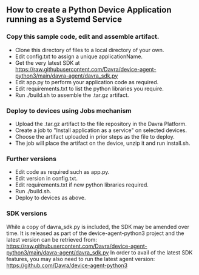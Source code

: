 ## How to create a Python Device Application running as a Systemd Service


### Copy this sample code, edit and assemble artifact.
- Clone this directory of files to a local directory of your own.
- Edit config.txt to assign a unique applicationName.
- Get the very latest SDK at https://raw.githubusercontent.com/Davra/device-agent-python3/main/davra-agent/davra_sdk.py
- Edit app.py to perform your application code as required.
- Edit requirements.txt to list the python libraries you require.
- Run ./build.sh to assemble the .tar.gz artifact.

### Deploy to devices using Jobs mechanism
- Upload the .tar.gz artifact to the file repository in the Davra Platform.
- Create a job to "Install application as a service" on selected devices.
- Choose the artifact uploaded in prior steps as the file to deploy.
- The job will place the artifact on the device, unzip it and run install.sh.

### Further versions
- Edit code as required such as app.py.
- Edit version in config.txt.
- Edit requirements.txt if new python libraries required.
- Run ./build.sh.
- Deploy to devices as above.

### SDK versions
While a copy of davra_sdk.py is included, the SDK may be amended over time. It is released
as part of the device-agent-python3 project and the latest version can be retrieved from:
https://raw.githubusercontent.com/Davra/device-agent-python3/main/davra-agent/davra_sdk.py
In order to avail of the latest SDK features, you may also need to run the latest agent version:
https://github.com/Davra/device-agent-python3
